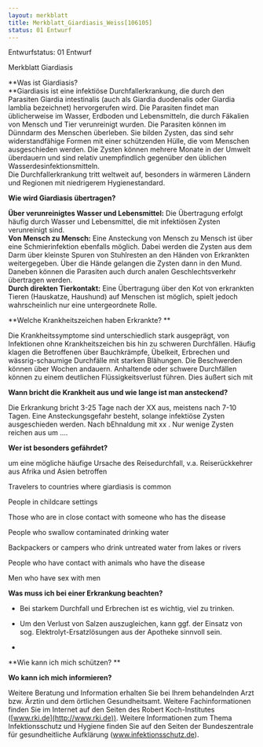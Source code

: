 ```yaml
---
layout: merkblatt
title: Merkblatt_Giardiasis_Weiss[106105]
status: 01 Entwurf
---
```

Entwurfstatus: 01 Entwurf
 
Merkblatt Giardiasis

**Was ist Giardiasis?  
**Giardiasis ist eine infektiöse Durchfallerkrankung, die durch den
Parasiten Giardia intestinalis (auch als Giardia duodenalis oder Giardia
lamblia bezeichnet) hervorgerufen wird. Die Parasiten findet man
üblicherweise im Wasser, Erdboden und Lebensmitteln, die durch Fäkalien
von Mensch und Tier verunreinigt wurden. Die Parasiten können im
Dünndarm des Menschen überleben. Sie bilden Zysten, das sind sehr
widerstandfähige Formen mit einer schützenden Hülle, die vom Menschen
ausgeschieden werden. Die Zysten können mehrere Monate in der Umwelt
überdauern und sind relativ unempfindlich gegenüber den üblichen
Wasserdesinfektionsmitteln.  
Die Durchfallerkrankung tritt weltweit auf, besonders in wärmeren
Ländern und Regionen mit niedrigerem Hygienestandard.

**Wie wird Giardiasis übertragen?**

**Über verunreinigtes Wasser und Lebensmittel:** Die Übertragung erfolgt
häufig durch Wasser und Lebensmittel, die mit infektiösen Zysten
verunreinigt sind.  
**Von Mensch zu Mensch:** Eine Ansteckung von Mensch zu Mensch ist über
eine Schmierinfektion ebenfalls möglich. Dabei werden die Zysten aus dem
Darm über kleinste Spuren von Stuhlresten an den Händen von Erkrankten
weitergegeben. Über die Hände gelangen die Zysten dann in den Mund.  
Daneben können die Parasiten auch durch analen Geschlechtsverkehr
übertragen werden.  
**Durch direkten Tierkontakt:** Eine Übertragung über den Kot von
erkrankten Tieren (Hauskatze, Haushund) auf Menschen ist möglich, spielt
jedoch wahrscheinlich nur eine untergeordnete Rolle.

**Welche Krankheitszeichen haben Erkrankte? **

Die Krankheitssymptome sind unterschiedlich stark ausgeprägt, von
Infektionen ohne Krankheitszeichen bis hin zu schweren Durchfällen.
Häufig klagen die Betroffenen über Bauchkrämpfe, Übelkeit, Erbrechen
und wässrig-schaumige Durchfälle mit starken Blähungen. Die Beschwerden
können über Wochen andauern. Anhaltende oder schwere Durchfällen können
zu einem deutlichen Flüssigkeitsverlust führen. Dies äußert sich mit

**Wann bricht die Krankheit aus und wie lange ist man ansteckend?**

Die Erkrankung bricht 3-25 Tage nach der XX aus, meistens nach 7-10
Tagen. Eine Ansteckungsgefahr besteht, solange infektiöse Zysten
ausgeschieden werden. Nach bEhnaldung mit xx . Nur wenige Zysten reichen
aus um ….

**Wer ist besonders gefährdet?**

um eine mögliche häufige Ursache des Reisedurchfall, v.a.
Reiserückkehrer aus Afrika und Asien betroffen

Travelers to countries where giardiasis is common

People in childcare settings

Those who are in close contact with someone who has the disease

People who swallow contaminated drinking water

Backpackers or campers who drink untreated water from lakes or rivers

People who have contact with animals who have the disease

Men who have sex with men

**Was muss ich bei einer Erkrankung beachten?**

  - Bei starkem Durchfall und Erbrechen ist es wichtig, viel zu trinken.

  - Um den Verlust von Salzen auszugleichen, kann ggf. der Einsatz von
    sog. Elektrolyt-Ersatzlösungen aus der Apotheke sinnvoll sein.

  - 
**Wie kann ich mich schützen? **

**Wo kann ich mich informieren?**

Weitere Beratung und Information erhalten Sie bei Ihrem behandelnden
Arzt bzw. Ärztin und dem örtlichen Gesundheitsamt. Weitere
Fachinformationen finden Sie im Internet auf den Seiten des Robert
Koch-Institutes ([www.rki.de](http://www.rki.de)). Weitere Informationen
zum Thema Infektionsschutz und Hygiene finden Sie auf den Seiten der
Bundeszentrale für gesundheitliche Aufklärung (www.infektionsschutz.de).

